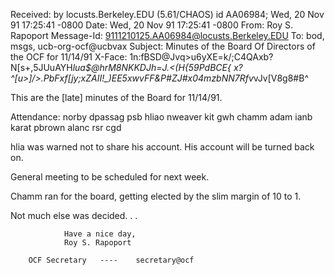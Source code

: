 Received: by locusts.Berkeley.EDU (5.61/CHAOS)
	id AA06984; Wed, 20 Nov 91 17:25:41 -0800
Date: Wed, 20 Nov 91 17:25:41 -0800
From: Roy S. Rapoport <rsr>
Message-Id: <9111210125.AA06984@locusts.Berkeley.EDU>
To: bod, msgs, ucb-org-ocf@ucbvax
Subject: Minutes of the Board Of Directors of the OCF for 11/14/91
X-Face: 1n:fBSD@Jvq>u6yXE=k/;C4QAxb?N[s+,5JUuAYH*lua$@hrM8NKKDJh=J.<(H{59PdBCE{
 x?^[u>]/>.PbFxf[jy;xZAII!_)EE5xwvFF&P#ZJ#x04mzbNN7Rfv*vJv[V8g8#B^

This are the [late] minutes of the Board for 11/14/91.

Attendance:
	norby	dpassag	psb	hliao	nweaver	kit 	gwh
	chamm	adam	ianb	karat	pbrown	alanc	rsr
	cgd

hlia was warned not to share his account.  His account will be turned back
on. 

General meeting to be scheduled for next week.

Chamm ran for the board, getting elected by the slim margin of 10 to 1.

Not much else was decided. . .

				Have a nice day,
				Roy S. Rapoport

		OCF Secretary	----	secretary@ocf

